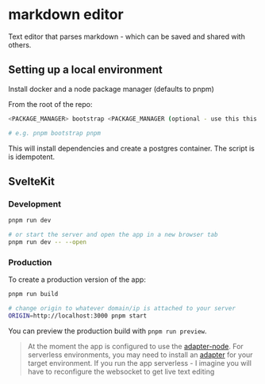 # markdown editor

Text editor that parses markdown - which can be saved and shared with others.

## Setting up a local environment

Install docker and a node package manager (defaults to pnpm)

From the root of the repo:

```bash
<PACKAGE_MANAGER> bootstrap <PACKAGE_MANAGER (optional - use this this if not using pnpm)>

# e.g. pnpm bootstrap pnpm
```

This will install dependencies and create a postgres container. The script is is idempotent.

## SvelteKit

### Development

```bash
pnpm run dev

# or start the server and open the app in a new browser tab
pnpm run dev -- --open
```

### Production

To create a production version of the app:

```bash
pnpm run build

# change origin to whatever domain/ip is attached to your server
ORIGIN=http://localhost:3000 pnpm start
```

You can preview the production build with `pnpm run preview`.

> At the moment the app is configured to use the [adapter-node](https://github.com/sveltejs/kit/tree/main/packages/adapter-node).
> For serverless environments, you may need to install an [adapter](https://kit.svelte.dev/docs/adapters) for your target environment.
> If you run the app serverless - I imagine you will have to reconfigure the websocket to get live text editing
